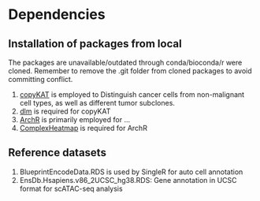 
# Dependencies
## Installation of packages from local
The packages are unavailable/outdated through conda/bioconda/r were cloned. Remember to remove the .git folder from cloned packages to avoid committing conflict.  

1. [copyKAT](https://github.com/navinlabcode/copykat) is employed to Distinguish cancer cells from non-malignant cell types, as well as different tumor subclones.
2. [dlm](https://cran.r-project.org/web/packages/dlm/index.html) is required for copyKAT
3. [ArchR](https://github.com/GreenleafLab/ArchR) is primarily employed for ...
4. [ComplexHeatmap](https://bioconductor.org/packages/release/bioc/html/ComplexHeatmap.html) is required for ArchR

## Reference datasets
1. BlueprintEncodeData.RDS is used by SingleR for auto cell annotation
2. EnsDb.Hsapiens.v86_2UCSC_hg38.RDS: Gene annotation in UCSC format for scATAC-seq analysis  
